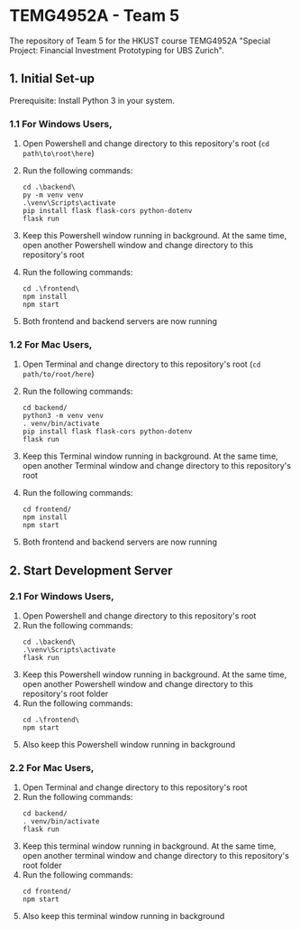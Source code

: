 # TEMG4952A - Team 5

The repository of Team 5 for the HKUST course TEMG4952A "Special Project: Financial Investment Prototyping for UBS Zurich".

## 1. Initial Set-up

Prerequisite: Install Python 3 in your system.

### 1.1 For Windows Users,

1. Open Powershell and change directory to this repository's root (`cd path\to\root\here`)
2. Run the following commands:

   ```
   cd .\backend\
   py -m venv venv
   .\venv\Scripts\activate
   pip install flask flask-cors python-dotenv
   flask run
   ```

3. Keep this Powershell window running in background. At the same time, open another Powershell window and change directory to this repository's root
4. Run the following commands:
   ```
   cd .\frontend\
   npm install
   npm start
   ```
5. Both frontend and backend servers are now running

### 1.2 For Mac Users,

1. Open Terminal and change directory to this repository's root (`cd path/to/root/here`)
2. Run the following commands:

   ```
   cd backend/
   python3 -m venv venv
   . venv/bin/activate
   pip install flask flask-cors python-dotenv
   flask run
   ```

3. Keep this Terminal window running in background. At the same time, open another Terminal window and change directory to this repository's root
4. Run the following commands:
   ```
   cd frontend/
   npm install
   npm start
   ```
5. Both frontend and backend servers are now running

## 2. Start Development Server

### 2.1 For Windows Users,

1. Open Powershell and change directory to this repository's root
2. Run the following commands:
   ```
   cd .\backend\
   .\venv\Scripts\activate
   flask run
   ```
3. Keep this Powershell window running in background. At the same time, open another Powershell window and change directory to this repository's root folder
4. Run the following commands:
   ```
   cd .\frontend\
   npm start
   ```
5. Also keep this Powershell window running in background

### 2.2 For Mac Users,

1. Open Terminal and change directory to this repository's root
2. Run the following commands:
   ```
   cd backend/
   . venv/bin/activate
   flask run
   ```
3. Keep this terminal window running in background. At the same time, open another terminal window and change directory to this repository's root folder
4. Run the following commands:
   ```
   cd frontend/
   npm start
   ```
5. Also keep this terminal window running in background
